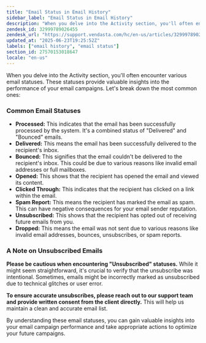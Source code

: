 ```yaml
---
title: "Email Status in Email History"
sidebar_label: "Email Status in Email History"
description: "When you delve into the Activity section, you'll often encounter various email statuses. These statuses provide valuable insights into the performance of your"
zendesk_id: 32999789026455
zendesk_url: "https://support.vendasta.com/hc/en-us/articles/32999789026455-Email-Status-in-Email-History"
updated_at: "2025-06-23T19:25:52Z"
labels: ["email history", "email status"]
section_id: 27570153018647
locale: "en-us"
---
```


When you delve into the Activity section, you'll often encounter various email statuses. These statuses provide valuable insights into the performance of your email campaigns. Let's break down the most common ones:

### Common Email Statuses

*   **Processed:** This indicates that the email has been successfully processed by the system. It's a combined status of "Delivered" and "Bounced" emails.
*   **Delivered:** This means the email has been successfully delivered to the recipient's inbox.
*   **Bounced:** This signifies that the email couldn't be delivered to the recipient's inbox. This could be due to various reasons like invalid email addresses or full mailboxes.
*   **Opened:** This shows that the recipient has opened the email and viewed its content.
*   **Clicked Through:** This indicates that the recipient has clicked on a link within the email.
*   **Spam Report:** This means the recipient has marked the email as spam. This can have negative consequences for your email sender reputation.
*   **Unsubscribed:** This shows that the recipient has opted out of receiving future emails from you.
*   **Dropped:** This means the email was not sent due to various reasons like invalid email addresses, bounces, unsubscribes, or spam reports.

### A Note on Unsubscribed Emails

**Please be cautious when encountering "Unsubscribed" statuses.** While it might seem straightforward, it's crucial to verify that the unsubscribe was intentional. Sometimes, emails might be incorrectly marked as unsubscribed due to technical glitches or user error.

**To ensure accurate unsubscribes, please reach out to our support team and provide written consent from the client directly.** This will help us maintain a clean and accurate email list.

By understanding these email statuses, you can gain valuable insights into your email campaign performance and take appropriate actions to optimize your future campaigns.
